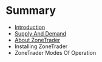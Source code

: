 # Summary

* [Introduction](README.md)
* [Supply And Demand](SupplyAndDemand.md)
* [About ZoneTrader](AboutZoneTrader.md)
* Installing ZoneTrader
* ZoneTrader Modes Of Operation

